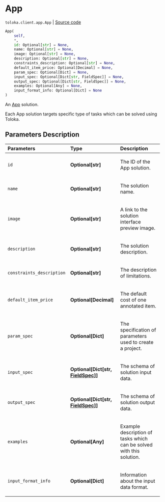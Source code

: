 # App
`toloka.client.app.App` | [Source code](https://github.com/Toloka/toloka-kit/blob/v1.1.1/src/client/app/__init__.py#L91)

```python
App(
    self,
    *,
    id: Optional[str] = None,
    name: Optional[str] = None,
    image: Optional[str] = None,
    description: Optional[str] = None,
    constraints_description: Optional[str] = None,
    default_item_price: Optional[Decimal] = None,
    param_spec: Optional[Dict] = None,
    input_spec: Optional[Dict[str, FieldSpec]] = None,
    output_spec: Optional[Dict[str, FieldSpec]] = None,
    examples: Optional[Any] = None,
    input_format_info: Optional[Dict] = None
)
```

An [App](https://toloka.ai/en/docs/toloka-apps/concepts/) solution.


Each App solution targets specific type of tasks which can be solved using Toloka.

## Parameters Description

| Parameters | Type | Description |
| :----------| :----| :-----------|
`id`|**Optional\[str\]**|<p>The ID of the App solution.</p>
`name`|**Optional\[str\]**|<p>The solution name.</p>
`image`|**Optional\[str\]**|<p>A link to the solution interface preview image.</p>
`description`|**Optional\[str\]**|<p>The solution description.</p>
`constraints_description`|**Optional\[str\]**|<p>The description of limitations.</p>
`default_item_price`|**Optional\[Decimal\]**|<p>The default cost of one annotated item.</p>
`param_spec`|**Optional\[Dict\]**|<p>The specification of parameters used to create a project.</p>
`input_spec`|**Optional\[Dict\[str, [FieldSpec](toloka.client.project.field_spec.FieldSpec.md)\]\]**|<p>The schema of solution input data.</p>
`output_spec`|**Optional\[Dict\[str, [FieldSpec](toloka.client.project.field_spec.FieldSpec.md)\]\]**|<p>The schema of solution output data.</p>
`examples`|**Optional\[Any\]**|<p>Example description of tasks which can be solved with this solution.</p>
`input_format_info`|**Optional\[Dict\]**|<p>Information about the input data format.</p>
